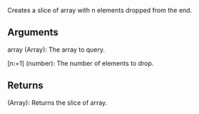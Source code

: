 Creates a slice of array with n elements dropped from the end.


## Arguments
array (Array): The array to query.

[n:=1] (number): The number of elements to drop.


## Returns
(Array): Returns the slice of array.
